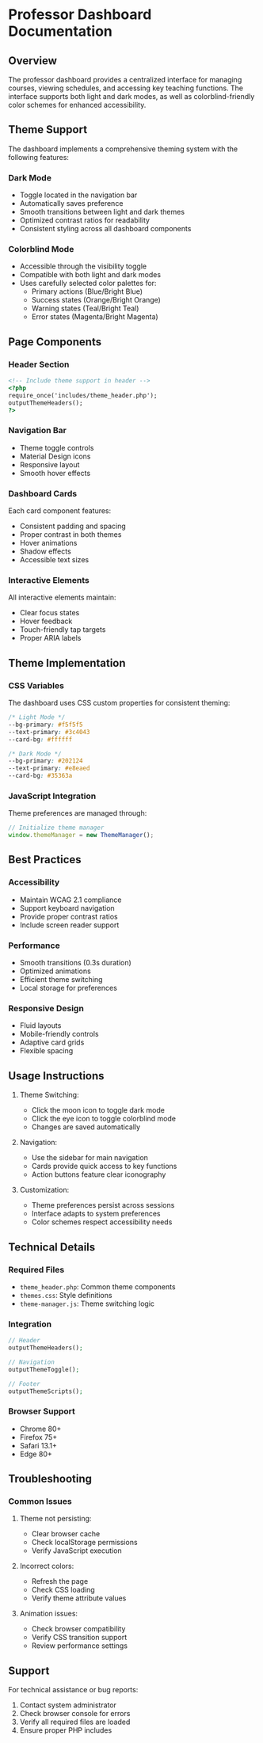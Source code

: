 # Professor Dashboard Documentation

## Overview
The professor dashboard provides a centralized interface for managing courses, viewing schedules, and accessing key teaching functions. The interface supports both light and dark modes, as well as colorblind-friendly color schemes for enhanced accessibility.

## Theme Support
The dashboard implements a comprehensive theming system with the following features:

### Dark Mode
- Toggle located in the navigation bar
- Automatically saves preference
- Smooth transitions between light and dark themes
- Optimized contrast ratios for readability
- Consistent styling across all dashboard components

### Colorblind Mode
- Accessible through the visibility toggle
- Compatible with both light and dark modes
- Uses carefully selected color palettes for:
  - Primary actions (Blue/Bright Blue)
  - Success states (Orange/Bright Orange)
  - Warning states (Teal/Bright Teal)
  - Error states (Magenta/Bright Magenta)

## Page Components

### Header Section
```html
<!-- Include theme support in header -->
<?php 
require_once('includes/theme_header.php');
outputThemeHeaders();
?>
```

### Navigation Bar
- Theme toggle controls
- Material Design icons
- Responsive layout
- Smooth hover effects

### Dashboard Cards
Each card component features:
- Consistent padding and spacing
- Proper contrast in both themes
- Hover animations
- Shadow effects
- Accessible text sizes

### Interactive Elements
All interactive elements maintain:
- Clear focus states
- Hover feedback
- Touch-friendly tap targets
- Proper ARIA labels

## Theme Implementation

### CSS Variables
The dashboard uses CSS custom properties for consistent theming:
```css
/* Light Mode */
--bg-primary: #f5f5f5
--text-primary: #3c4043
--card-bg: #ffffff

/* Dark Mode */
--bg-primary: #202124
--text-primary: #e8eaed
--card-bg: #35363a
```

### JavaScript Integration
Theme preferences are managed through:
```javascript
// Initialize theme manager
window.themeManager = new ThemeManager();
```

## Best Practices

### Accessibility
- Maintain WCAG 2.1 compliance
- Support keyboard navigation
- Provide proper contrast ratios
- Include screen reader support

### Performance
- Smooth transitions (0.3s duration)
- Optimized animations
- Efficient theme switching
- Local storage for preferences

### Responsive Design
- Fluid layouts
- Mobile-friendly controls
- Adaptive card grids
- Flexible spacing

## Usage Instructions

1. Theme Switching:
   - Click the moon icon to toggle dark mode
   - Click the eye icon to toggle colorblind mode
   - Changes are saved automatically

2. Navigation:
   - Use the sidebar for main navigation
   - Cards provide quick access to key functions
   - Action buttons feature clear iconography

3. Customization:
   - Theme preferences persist across sessions
   - Interface adapts to system preferences
   - Color schemes respect accessibility needs

## Technical Details

### Required Files
- `theme_header.php`: Common theme components
- `themes.css`: Style definitions
- `theme-manager.js`: Theme switching logic

### Integration
```php
// Header
outputThemeHeaders();

// Navigation
outputThemeToggle();

// Footer
outputThemeScripts();
```

### Browser Support
- Chrome 80+
- Firefox 75+
- Safari 13.1+
- Edge 80+

## Troubleshooting

### Common Issues
1. Theme not persisting:
   - Clear browser cache
   - Check localStorage permissions
   - Verify JavaScript execution

2. Incorrect colors:
   - Refresh the page
   - Check CSS loading
   - Verify theme attribute values

3. Animation issues:
   - Check browser compatibility
   - Verify CSS transition support
   - Review performance settings

## Support

For technical assistance or bug reports:
1. Contact system administrator
2. Check browser console for errors
3. Verify all required files are loaded
4. Ensure proper PHP includes 
